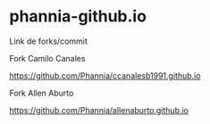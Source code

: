 # phannia-github.io

Link de forks/commit

Fork Camilo Canales

https://github.com/Phannia/ccanalesb1991.github.io

Fork Allen Aburto

https://github.com/Phannia/allenaburto.github.io
